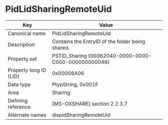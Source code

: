 # PidLidSharingRemoteUid

| Key | Value |
|---|---|
| Canonical name | PidLidSharingRemoteUid |
| Description | Contains the EntryID of the folder being shared. |
| Property set | PSTID_Sharing {00062040-0000-0000-C000-000000000046} |
| Property long ID (LID) | 0x00008A06 |
| Data type | PtypString, 0x001F |
| Area | Sharing |
| Defining reference | [MS-OXSHARE] section 2.2.3.7 |
| Alternate names | dispidSharingRemoteUid |
